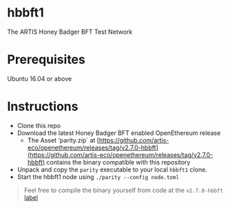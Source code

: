 # hbbft1
The ARTIS Honey Badger BFT Test Network

# Prerequisites

Ubuntu 16.04 or above

# Instructions

* Clone this repo
* Download the latest Honey Badger BFT enabled OpenEthereum release 
  *  The Asset 'parity.zip` at [https://github.com/artis-eco/openethereum/releases/tag/v2.7.0-hbbft](https://github.com/artis-eco/openethereum/releases/tag/v2.7.0-hbbft) contains the binary compatible with this repository
* Unpack and copy the `parity` executable to your local `hbbft1` clone.
* Start the hbbft1 node using `./parity --config node.toml`

> Feel free to compile the binary yourself from code at the `v2.7.0-hbbft` [label](https://github.com/artis-eco/openethereum/tree/v2.7.0-hbbft)

